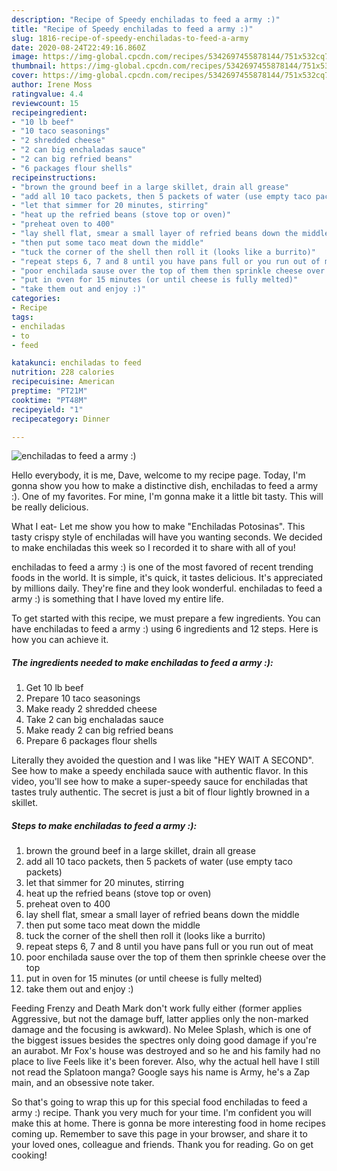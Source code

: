 ```yaml
---
description: "Recipe of Speedy enchiladas to feed a army :)"
title: "Recipe of Speedy enchiladas to feed a army :)"
slug: 1816-recipe-of-speedy-enchiladas-to-feed-a-army
date: 2020-08-24T22:49:16.860Z
image: https://img-global.cpcdn.com/recipes/5342697455878144/751x532cq70/enchiladas-to-feed-a-army-recipe-main-photo.jpg
thumbnail: https://img-global.cpcdn.com/recipes/5342697455878144/751x532cq70/enchiladas-to-feed-a-army-recipe-main-photo.jpg
cover: https://img-global.cpcdn.com/recipes/5342697455878144/751x532cq70/enchiladas-to-feed-a-army-recipe-main-photo.jpg
author: Irene Moss
ratingvalue: 4.4
reviewcount: 15
recipeingredient:
- "10 lb beef"
- "10 taco seasonings"
- "2 shredded cheese"
- "2 can big enchaladas sauce"
- "2 can big refried beans"
- "6 packages flour shells"
recipeinstructions:
- "brown the ground beef in a large skillet, drain all grease"
- "add all 10 taco packets, then 5 packets of water (use empty taco packets)"
- "let that simmer for 20 minutes, stirring"
- "heat up the refried beans (stove top or oven)"
- "preheat oven to 400"
- "lay shell flat, smear a small layer of refried beans down the middle"
- "then put some taco meat down the middle"
- "tuck the corner of the shell then roll it (looks like a burrito)"
- "repeat steps 6, 7 and 8 until you have pans full or you run out of meat"
- "poor enchilada sause over the top of them then sprinkle cheese over the top"
- "put in oven for 15 minutes (or until cheese is fully melted)"
- "take them out and enjoy :)"
categories:
- Recipe
tags:
- enchiladas
- to
- feed

katakunci: enchiladas to feed 
nutrition: 228 calories
recipecuisine: American
preptime: "PT21M"
cooktime: "PT48M"
recipeyield: "1"
recipecategory: Dinner

---
```



![enchiladas to feed a army :)](https://img-global.cpcdn.com/recipes/5342697455878144/751x532cq70/enchiladas-to-feed-a-army-recipe-main-photo.jpg)

Hello everybody, it is me, Dave, welcome to my recipe page. Today, I'm gonna show you how to make a distinctive dish, enchiladas to feed a army :). One of my favorites. For mine, I'm gonna make it a little bit tasty. This will be really delicious.

What I eat- Let me show you how to make &#34;Enchiladas Potosinas&#34;. This tasty crispy style of enchiladas will have you wanting seconds. We decided to make enchiladas this week so I recorded it to share with all of you!

enchiladas to feed a army :) is one of the most favored of recent trending foods in the world. It is simple, it's quick, it tastes delicious. It's appreciated by millions daily. They're fine and they look wonderful. enchiladas to feed a army :) is something that I have loved my entire life.


To get started with this recipe, we must prepare a few ingredients. You can have enchiladas to feed a army :) using 6 ingredients and 12 steps. Here is how you can achieve it.

<!--inarticleads1-->

##### The ingredients needed to make enchiladas to feed a army :):

1. Get 10 lb beef
1. Prepare 10 taco seasonings
1. Make ready 2 shredded cheese
1. Take 2 can big enchaladas sauce
1. Make ready 2 can big refried beans
1. Prepare 6 packages flour shells


Literally they avoided the question and I was like &#34;HEY WAIT A SECOND&#34;. See how to make a speedy enchilada sauce with authentic flavor. In this video, you&#39;ll see how to make a super-speedy sauce for enchiladas that tastes truly authentic. The secret is just a bit of flour lightly browned in a skillet. 

<!--inarticleads2-->

##### Steps to make enchiladas to feed a army :):

1. brown the ground beef in a large skillet, drain all grease
1. add all 10 taco packets, then 5 packets of water (use empty taco packets)
1. let that simmer for 20 minutes, stirring
1. heat up the refried beans (stove top or oven)
1. preheat oven to 400
1. lay shell flat, smear a small layer of refried beans down the middle
1. then put some taco meat down the middle
1. tuck the corner of the shell then roll it (looks like a burrito)
1. repeat steps 6, 7 and 8 until you have pans full or you run out of meat
1. poor enchilada sause over the top of them then sprinkle cheese over the top
1. put in oven for 15 minutes (or until cheese is fully melted)
1. take them out and enjoy :)


Feeding Frenzy and Death Mark don&#39;t work fully either (former applies Aggressive, but not the damage buff, latter applies only the non-marked damage and the focusing is awkward). No Melee Splash, which is one of the biggest issues besides the spectres only doing good damage if you&#39;re an aurabot. Mr Fox&#39;s house was destroyed and so he and his family had no place to live Feels like it&#39;s been forever. Also, why the actual hell have I still not read the Splatoon manga? Google says his name is Army, he&#39;s a Zap main, and an obsessive note taker. 

So that's going to wrap this up for this special food enchiladas to feed a army :) recipe. Thank you very much for your time. I'm confident you will make this at home. There is gonna be more interesting food in home recipes coming up. Remember to save this page in your browser, and share it to your loved ones, colleague and friends. Thank you for reading. Go on get cooking!

